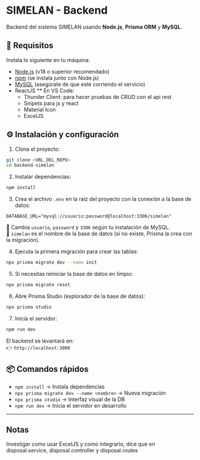 # SIMELAN - Backend

Backend del sistema SIMELAN usando **Node.js**, **Prisma ORM** y **MySQL**.

## 🔧 Requisitos

Instala lo siguiente en tu máquina:

- [Node.js](https://nodejs.org/) (v18 o superior recomendado)
- [npm](https://www.npmjs.com/) (se instala junto con Node.js)
- [MySQL](https://dev.mysql.com/downloads/) (asegúrate de que esté corriendo el servicio)
- ReactJS
** 
En VS Code:
    - Thunder Client: para hacer pruebas de CRUD con el api rest
    - Snipets para js y react
    - Material Icon
    - ExcelJS

## ⚙️ Instalación y configuración

1. Clona el proyecto:

```bash
git clone <URL_DEL_REPO>
cd backend-simelan
```

2. Instalar dependencias:

```bash
npm install
```

3. Crea el archivo `.env` en la raíz del proyecto con la conexión a la base de datos:

```env
DATABASE_URL="mysql://usuario:password@localhost:3306/simelan"
```

🔹 Cambia `usuario`, `password` y `3306` según tu instalación de MySQL.  
🔹 `simelan` es el nombre de la base de datos (si no existe, Prisma la crea con la migración).

4. Ejecuta la primera migración para crear las tablas:

```bash
npx prisma migrate dev --name init
```

5. Si necesitas reiniciar la base de datos en limpio:

```bash
npx prisma migrate reset
```

6. Abre Prisma Studio (explorador de la base de datos):

```bash
npx prisma studio
```

7. Inicia el servidor:

```bash
npm run dev
```

El backend se levantará en:  
👉 `http://localhost:3000`

## 📦 Comandos rápidos

- `npm install` → Instala dependencias
- `npx prisma migrate dev --name <nombre>` → Nueva migración
- `npx prisma studio` → Interfaz visual de la DB
- `npm run dev` → Inicia el servidor en desarrollo

---

## Notas

Investigar como usar ExcelJS y como integrarlo, dice que en disposal.service, disposal.controller y disposal.routes